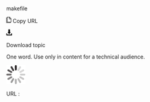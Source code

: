 # 

makefile

![Copy URL](media/makefile/Copy.png)
Copy URL

![Download](media/makefile/Download.png)

Download topic

One word. Use only in content for a technical audience. 

![In progress](media/makefile/activity-large.gif)

URL :

